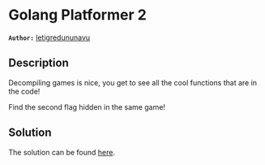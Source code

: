 # Golang Platformer 2

**`Author:`** [letigredununavu](https://github.com/letigredununavu)

## Description

Decompiling games is nice, you get to see all the cool functions that are in the code!

Find the second flag hidden in the same game!

## Solution

The solution can be found [here](solution/).
